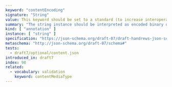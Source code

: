 ```yaml
---
keyword: "contentEncoding"
signature: "String"
value: This keyword should be set to a standard (to increase interoperability) encoding name such as those defined in [RFC 4648](https://www.rfc-editor.org/info/rfc4686)
summary: "The string instance should be interpreted as encoded binary data and decoded using the encoding named by this property."
kind: [ "annotation" ]
instance: [ "string" ]
specification: "https://json-schema.org/draft-07/draft-handrews-json-schema-validation-01#rfc.section.8.3"
metaschema: "http://json-schema.org/draft-07/schema#"
tests:
  - draft7/optional/content.json
introduced_in: draft7
index: 98
related:
  - vocabulary: validation
    keyword: contentMediaType
---
```

